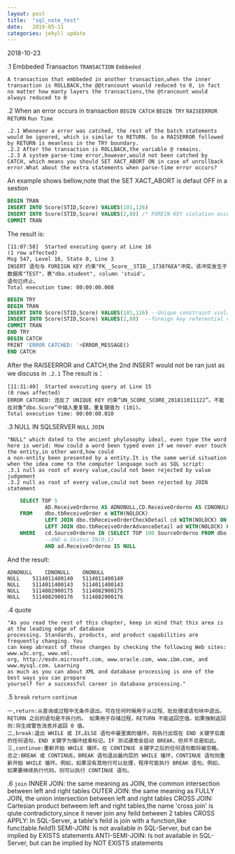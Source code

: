 ```yaml
---
layout: post
title:  "sql_note_test"
date:   2019-05-11
categories: jekyll update
---
```


2018-10-23

.1 Embbeded Transacton `TRANSACTION`  `Embbeded`  

    A transaction that embbeded in another transaction,when the inner transaction is ROLLBACK,the @@trancount wounld reduced to 0, in fact no matter how manty layers the transactions,the @trancount would always reduced to 0   
    
.2 When an error occurs in transaction `BEGIN CATCH` `BEGIN TRY` `RAISEERROR` `RETURN` `Run Time` 

    .2.1 Whenever a error was catched, the rest of the batch statements would be ignored, which is similar to RETURN. So a RAISERROR followed by RETURN is meanless in the TRY boundary. 
	.2.2 After the transaction is ROLLBACK,the variable @ remains.
	.2.3 A system parse-time error,however,would not been catched by CATCH, which means you should SET XACT_ABORT ON in case of unrollback error.What about the extra statements when parse-time error occurs? 

An example shows bellow,note that the SET XACT_ABORT is defaut OFF in a sestion
```sql
BEGIN TRAN
INSERT INTO Score(STID,Score) VALUES(101,126)
INSERT INTO Score(STID,Score) VALUES(2,88) /* FOREIN KEY violation occurs here */
COMMIT TRAN
```
The result is:

    [11:07:58]	Started executing query at Line 16
    (1 row affected) 
    Msg 547, Level 16, State 0, Line 3
    INSERT 语句与 FOREIGN KEY 约束"FK__Score__STID__173876EA"冲突。该冲突发生于数据库"TEST"，表"dbo.student", column 'stuid'。
    语句已终止。 
    Total execution time: 00:00:00.008
	
```sql
BEGIN TRY
BEGIN TRAN
INSERT INTO Score(STID,Score) VALUES(101,126) --Unique constraint violation
INSERT INTO Score(STID,Score) VALUES(2,88)  --foreign key referential constraint violation
COMMIT TRAN
END TRY
BEGIN CATCH
PRINT 'ERROR CATCHED: '+ERROR_MESSAGE()
END CATCH
```
After the RAISEERROR and CATCH,the 2nd INSERT would not be ran just as we discuss in `.2.1` The result is：

	[11:31:40]	Started executing query at Line 15
	(0 rows affected)
	ERROR CATCHED: 违反了 UNIQUE KEY 约束“UN_SCORE_SCORE_201811011122”。不能在对象“dbo.Score”中插入重复键。重复键值为 (101)。 
	Total execution time: 00:00:00.010
	
.3 NULL IN SQLSERVER `NULL` `JOIN` 

	"NULL" which dated to the ancient phylosophy ideal, even type the word here is werid: How could a word been typed even if we never ever touch the entity,in other word,how could 
	a non-entity been presented by a entity.It is the same werid situation when the idea come to the computer language such as SQL script:
	.3.1 null as root of every value,could not been rejected by value judgement
	.3.2 null as root of every value,could not been rejected by JOIN statement
	
```sql
    SELECT TOP 5 
            AD.ReceiveOrderno AS ADNONULL,CD.ReceiveOrderno AS CDNONULL,O.ReceiveOrderno AS ONONULL
    FROM    dbo.tbReceiveOrder o WITH(NOLOCK)
            LEFT JOIN dbo.tbReceiveOrderCheckDetail cd WITH(NOLOCK) ON o.ReceiveOrderno = cd.ReceiveOrderno
            LEFT JOIN dbo.tbReceiveOrderAdvanceDetail ad WITH(NOLOCK) ON cd.ReceiveOrderno = ad.ReceiveOrderno
    WHERE   cd.SourceOrderno IN (SELECT TOP 100 SourceOrderno FROM dbo.tbReceiveOrderCheckDetail(NOLOCK) )
            --AND o.Status IN(0,1)
            AND ad.ReceiveOrderno IS NULL
```
And the result:

	ADNONULL	CDNONULL	ONONULL
	NULL	5114011400140	5114011400140
	NULL	5114011400143	5114011400143
	NULL	5114082900175	5114082900175
	NULL	5114082900176	5114082900176

.4  quote

    "As you read the rest of this chapter, keep in mind that this area is at the leading edge of database
    processing. Standards, products, and product capabilities are frequently changing. You
    can keep abreast of these changes by checking the following Web sites: www.w3c.org, www.xml.
    org, http://msdn.microsoft.com, www.oracle.com, www.ibm.com, and www.mysql.com. Learning
    as much as you can about XML and database processing is one of the best ways you can prepare
    yourself for a successful career in database processing."

	
.5 `break` `return` `continue`

	一,return:从查询或过程中无条件退出。可在任何时候用于从过程、批处理或语句块中退出。RETURN 之后的语句是不执行的。 如果用于存储过程，RETURN 不能返回空值。如果强制返回则:将生成警告消息并返回 0 值。
    二,break:退出 WHILE 或 IF…ELSE 语句中最里面的循环。将执行出现在 END 关键字后面的任何语句，END 关键字为循环结束标记。IF 测试通常会启动 BREAK，但并不总是如此。
    三,continue:重新开始 WHILE 循环。在 CONTINUE 关键字之后的任何语句都将被忽略。 
    总之:BREAK 或 CONTINUE。BREAK 语句退出最内层的 WHILE 循环，CONTINUE 语句则重新开始 WHILE 循环。例如，如果没有其他行可以处理，程序可能执行 BREAK 语句。例如，如果要继续执行代码，则可以执行 CONTINUE 语句。

.6 `join`
	INNER JOIN: the same meaning as JOIN, the common intersection between left and right tables
	OUTER JOIN: the same meaning as FULLY JOIN, the union intersection between left and right tables 
	CROSS JOIN: Cartesian product betweem left and right tables,the name 'cross join' is qiute contradictory,since it never join any feild between 2 tables
	CROSS APPLY: In SQL-Server, a table's feild is join with a function,like func(table.feild1)
	SEMI-JOIN: Is not available in SQL-Server, but can be implied by EXISTS statements 
	ANTI-SEMI-JOIN:	Is not available in SQL-Server, but can be implied by NOT EXISTS statements 

